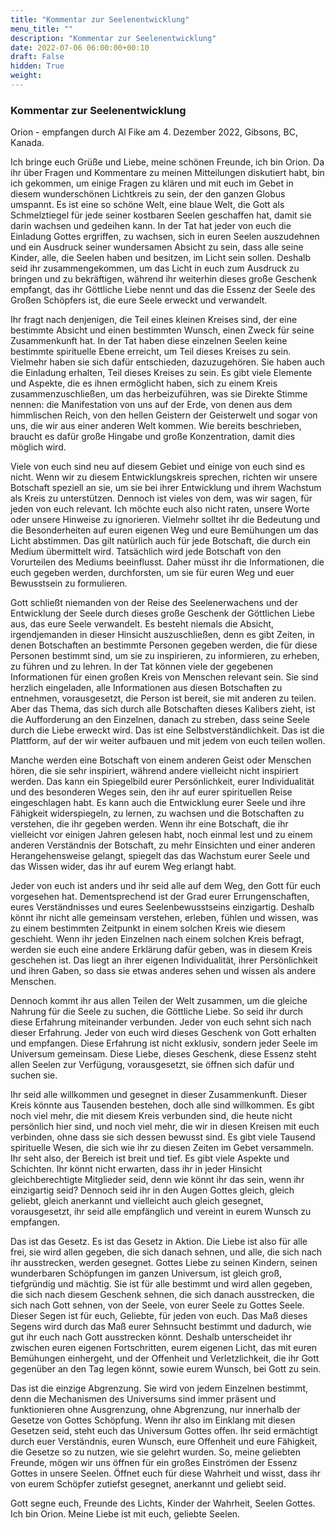 ```yaml
---
title: "Kommentar zur Seelenentwicklung"
menu_title: ""
description: "Kommentar zur Seelenentwicklung"
date: 2022-07-06 06:00:00+00:10
draft: False
hidden: True
weight:
---
```

### Kommentar zur Seelenentwicklung

Orion - empfangen durch Al Fike am 4. Dezember 2022, Gibsons, BC, Kanada.

Ich bringe euch Grüße und Liebe, meine schönen Freunde, ich bin Orion. Da ihr über Fragen und Kommentare zu meinen Mitteilungen diskutiert habt, bin ich gekommen, um einige Fragen zu klären und mit euch im Gebet in diesem wunderschönen Lichtkreis zu sein, der den ganzen Globus umspannt. Es ist eine so schöne Welt, eine blaue Welt, die Gott als Schmelztiegel für jede seiner kostbaren Seelen geschaffen hat, damit sie darin wachsen und gedeihen kann. In der Tat hat jeder von euch die Einladung Gottes ergriffen, zu wachsen, sich in euren Seelen auszudehnen und ein Ausdruck seiner wundersamen Absicht zu sein, dass alle seine Kinder, alle, die Seelen haben und besitzen, im Licht sein sollen. Deshalb seid ihr zusammengekommen, um das Licht in euch zum Ausdruck zu bringen und zu bekräftigen, während ihr weiterhin dieses große Geschenk empfangt, das ihr Göttliche Liebe nennt und das die Essenz der Seele des Großen Schöpfers ist, die eure Seele erweckt und verwandelt.

Ihr fragt nach denjenigen, die Teil eines kleinen Kreises sind, der eine bestimmte Absicht und einen bestimmten Wunsch, einen Zweck für seine Zusammenkunft hat. In der Tat haben diese einzelnen Seelen keine bestimmte spirituelle Ebene erreicht, um Teil dieses Kreises zu sein. Vielmehr haben sie sich dafür entschieden, dazuzugehören. Sie haben auch die Einladung erhalten, Teil dieses Kreises zu sein. Es gibt viele Elemente und Aspekte, die es ihnen ermöglicht haben, sich zu einem Kreis zusammenzuschließen, um das herbeizuführen, was sie Direkte Stimme nennen: die Manifestation von uns auf der Erde, von denen aus dem himmlischen Reich, von den hellen Geistern der Geisterwelt und sogar von uns, die wir aus einer anderen Welt kommen. Wie bereits beschrieben, braucht es dafür große Hingabe und große Konzentration, damit dies möglich wird.

Viele von euch sind neu auf diesem Gebiet und einige von euch sind es nicht. Wenn wir zu diesem Entwicklungskreis sprechen, richten wir unsere Botschaft speziell an sie, um sie bei ihrer Entwicklung und ihrem Wachstum als Kreis zu unterstützen. Dennoch ist vieles von dem, was wir sagen, für jeden von euch relevant. Ich möchte euch also nicht raten, unsere Worte oder unsere Hinweise zu ignorieren. Vielmehr solltet ihr die Bedeutung und die Besonderheiten auf euren eigenen Weg und eure Bemühungen um das Licht abstimmen. Das gilt natürlich auch für jede Botschaft, die durch ein Medium übermittelt wird. Tatsächlich wird jede Botschaft von den Vorurteilen des Mediums beeinflusst. Daher müsst ihr die Informationen, die euch gegeben werden, durchforsten, um sie für euren Weg und euer Bewusstsein zu formulieren.

Gott schließt niemanden von der Reise des Seelenerwachens und der Entwicklung der Seele durch dieses große Geschenk der Göttlichen Liebe aus, das eure Seele verwandelt. Es besteht niemals die Absicht, irgendjemanden in dieser Hinsicht auszuschließen, denn es gibt Zeiten, in denen Botschaften an bestimmte Personen gegeben werden, die für diese Personen bestimmt sind, um sie zu inspirieren, zu informieren, zu erheben, zu führen und zu lehren. In der Tat können viele der gegebenen Informationen für einen großen Kreis von Menschen relevant sein. Sie sind herzlich eingeladen, alle Informationen aus diesen Botschaften zu entnehmen, vorausgesetzt, die Person ist bereit, sie mit anderen zu teilen. Aber das Thema, das sich durch alle Botschaften dieses Kalibers zieht, ist die Aufforderung an den Einzelnen, danach zu streben, dass seine Seele durch die Liebe erweckt wird. Das ist eine Selbstverständlichkeit. Das ist die Plattform, auf der wir weiter aufbauen und mit jedem von euch teilen wollen.

Manche werden eine Botschaft von einem anderen Geist oder Menschen hören, die sie sehr inspiriert, während andere vielleicht nicht inspiriert werden. Das kann ein Spiegelbild eurer Persönlichkeit, eurer Individualität und des besonderen Weges sein, den ihr auf eurer spirituellen Reise eingeschlagen habt. Es kann auch die Entwicklung eurer Seele und ihre Fähigkeit widerspiegeln, zu lernen, zu wachsen und die Botschaften zu verstehen, die ihr gegeben werden. Wenn ihr eine Botschaft, die ihr vielleicht vor einigen Jahren gelesen habt, noch einmal lest und zu einem anderen Verständnis der Botschaft, zu mehr Einsichten und einer anderen Herangehensweise gelangt, spiegelt das das Wachstum eurer Seele und das Wissen wider, das ihr auf eurem Weg erlangt habt.

Jeder von euch ist anders und ihr seid alle auf dem Weg, den Gott für euch vorgesehen hat. Dementsprechend ist der Grad eurer Errungenschaften, eures Verständnisses und eures Seelenbewusstseins einzigartig. Deshalb könnt ihr nicht alle gemeinsam verstehen, erleben, fühlen und wissen, was zu einem bestimmten Zeitpunkt in einem solchen Kreis wie diesem geschieht. Wenn ihr jeden Einzelnen nach einem solchen Kreis befragt, werden sie euch eine andere Erklärung dafür geben, was in diesem Kreis geschehen ist. Das liegt an ihrer eigenen Individualität, ihrer Persönlichkeit und ihren Gaben, so dass sie etwas anderes sehen und wissen als andere Menschen.

Dennoch kommt ihr aus allen Teilen der Welt zusammen, um die gleiche Nahrung für die Seele zu suchen, die Göttliche Liebe. So seid ihr durch diese Erfahrung miteinander verbunden. Jeder von euch sehnt sich nach dieser Erfahrung. Jeder von euch wird dieses Geschenk von Gott erhalten und empfangen. Diese Erfahrung ist nicht exklusiv, sondern jeder Seele im Universum gemeinsam. Diese Liebe, dieses Geschenk, diese Essenz steht allen Seelen zur Verfügung, vorausgesetzt, sie öffnen sich dafür und suchen sie.

Ihr seid alle willkommen und gesegnet in dieser Zusammenkunft. Dieser Kreis könnte aus Tausenden bestehen, doch alle sind willkommen. Es gibt noch viel mehr, die mit diesem Kreis verbunden sind, die heute nicht persönlich hier sind, und noch viel mehr, die wir in diesen Kreisen mit euch verbinden, ohne dass sie sich dessen bewusst sind. Es gibt viele Tausend spirituelle Wesen, die sich wie ihr zu diesen Zeiten im Gebet versammeln. Ihr seht also, der Bereich ist breit und tief. Es gibt viele Aspekte und Schichten. Ihr könnt nicht erwarten, dass ihr in jeder Hinsicht gleichberechtigte Mitglieder seid, denn wie könnt ihr das sein, wenn ihr einzigartig seid? Dennoch seid ihr in den Augen Gottes gleich, gleich geliebt, gleich anerkannt und vielleicht auch gleich gesegnet, vorausgesetzt, ihr seid alle empfänglich und vereint in eurem Wunsch zu empfangen.

Das ist das Gesetz. Es ist das Gesetz in Aktion. Die Liebe ist also für alle frei, sie wird allen gegeben, die sich danach sehnen, und alle, die sich nach ihr ausstrecken, werden gesegnet. Gottes Liebe zu seinen Kindern, seinen wunderbaren Schöpfungen im ganzen Universum, ist gleich groß, tiefgründig und mächtig. Sie ist für alle bestimmt und wird allen gegeben, die sich nach diesem Geschenk sehnen, die sich danach ausstrecken, die sich nach Gott sehnen, von der Seele, von eurer Seele zu Gottes Seele. Dieser Segen ist für euch, Geliebte, für jeden von euch. Das Maß dieses Segens wird durch das Maß eurer Sehnsucht bestimmt und dadurch, wie gut ihr euch nach Gott ausstrecken könnt. Deshalb unterscheidet ihr zwischen euren eigenen Fortschritten, eurem eigenen Licht, das mit euren Bemühungen einhergeht, und der Offenheit und Verletzlichkeit, die ihr Gott gegenüber an den Tag legen könnt, sowie eurem Wunsch, bei Gott zu sein.

Das ist die einzige Abgrenzung. Sie wird von jedem Einzelnen bestimmt, denn die Mechanismen des Universums sind immer präsent und funktionieren ohne Ausgrenzung, ohne Abgrenzung, nur innerhalb der Gesetze von Gottes Schöpfung. Wenn ihr also im Einklang mit diesen Gesetzen seid, steht euch das Universum Gottes offen. Ihr seid ermächtigt durch euer Verständnis, euren Wunsch, eure Offenheit und eure Fähigkeit, die Gesetze so zu nutzen, wie sie gelehrt wurden. So, meine geliebten Freunde, mögen wir uns öffnen für ein großes Einströmen der Essenz Gottes in unsere Seelen. Öffnet euch für diese Wahrheit und wisst, dass ihr von eurem Schöpfer zutiefst gesegnet, anerkannt und geliebt seid.

Gott segne euch, Freunde des Lichts, Kinder der Wahrheit, Seelen Gottes. Ich bin Orion. Meine Liebe ist mit euch, geliebte Seelen.
